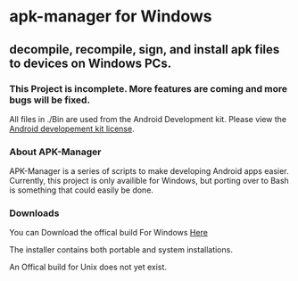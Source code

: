 # apk-manager for Windows
## decompile, recompile, sign, and install apk files to devices on Windows PCs.

### This Project is incomplete. More features are coming and more bugs will be fixed.

All files in ./Bin are used from the Android Development kit. Please view the [Android developement kit license](https://raw.githubusercontent.com/jordanbancino/apk-manager/master/AndroidSDKLicense.txt).


### About APK-Manager
APK-Manager is a series of scripts to make developing Android apps easier. Currently, this project is only availible for Windows, but porting over to Bash is something that could easily be done.

### Downloads
You can Download the offical build For Windows [Here](https://github.com/jordanbancino/apk-manager/raw/master/Downloads/Binaries/apk-manager_Install.exe)

The installer contains both portable and system installations.

An Offical build for Unix does not yet exist.
